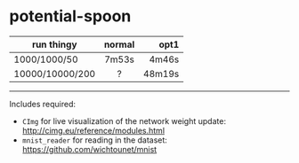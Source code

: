 # potential-spoon

| run thingy      | normal  | opt1   |
| ----------------|:-------:| ------:|
| 1000/1000/50    |   7m53s |  4m46s |
| 10000/10000/200 |       ? | 48m19s |
----
Includes required:
- `CImg` for live visualization of the network weight update: http://cimg.eu/reference/modules.html
- `mnist_reader` for reading in the dataset: https://github.com/wichtounet/mnist
